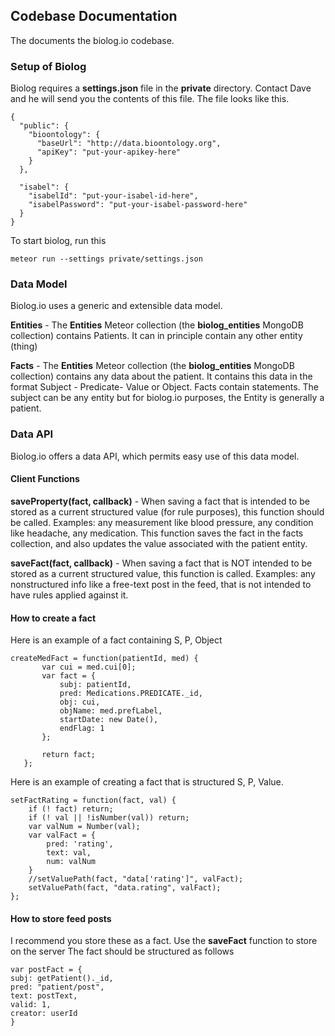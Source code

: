 ## Codebase Documentation

The documents the biolog.io codebase.

### Setup of Biolog
Biolog requires a **settings.json** file in the **private** directory.
Contact Dave and he will send you the contents of this file.
The file looks like this.

    {
      "public": {
        "bioontology": {
          "baseUrl": "http://data.bioontology.org",
          "apiKey": "put-your-apikey-here"
        }
      },

      "isabel": {
        "isabelId": "put-your-isabel-id-here",
        "isabelPassword": "put-your-isabel-password-here"
      }
    }


To start biolog, run this

    meteor run --settings private/settings.json


### Data Model
Biolog.io uses a generic and extensible data model.

**Entities** - The **Entities** Meteor collection (the  **biolog_entities** MongoDB collection) contains Patients.
It can in principle contain any other entity (thing)

**Facts** - The **Entities** Meteor collection (the  **biolog_entities** MongoDB collection) contains any data about the patient.  It contains this data in the format Subject - Predicate- Value or Object.
Facts contain statements.  The subject can be any entity but for biolog.io purposes, the Entity is generally a patient.

### Data API
Biolog.io offers a data API, which permits easy use of this data model.

#### Client Functions
**saveProperty(fact, callback)** - When saving a fact that is intended to be stored as a current structured value (for rule purposes), this function should be called.
Examples: any measurement like blood pressure, any condition like headache, any medication.
This function saves the fact in the facts collection, and also updates the value associated with the patient entity.

**saveFact(fact, callback)** - When saving a fact that is NOT intended to be stored as a current structured value, this function is called.
Examples: any nonstructured info like a free-text post in the feed, that is not intended to have rules applied against it.

#### How to create a fact
Here is an example of a fact containing S, P, Object

```
createMedFact = function(patientId, med) {
       var cui = med.cui[0];
       var fact = {
           subj: patientId,
           pred: Medications.PREDICATE._id,
           obj: cui,
           objName: med.prefLabel,
           startDate: new Date(),
           endFlag: 1
       };

       return fact;
   };
```

Here is an example of creating a fact that is structured S, P, Value.

```
setFactRating = function(fact, val) {
    if (! fact) return;
    if (! val || !isNumber(val)) return;
    var valNum = Number(val);
    var valFact = {
        pred: 'rating',
        text: val,
        num: valNum
    }
    //setValuePath(fact, "data['rating']", valFact);
    setValuePath(fact, "data.rating", valFact);
};
```

#### How to store feed posts
I recommend you store these as a fact.  Use the **saveFact** function to store on the server
The fact should be structured as follows

```
var postFact = {
subj: getPatient()._id,
pred: "patient/post",
text: postText,
valid: 1,
creator: userId
}
